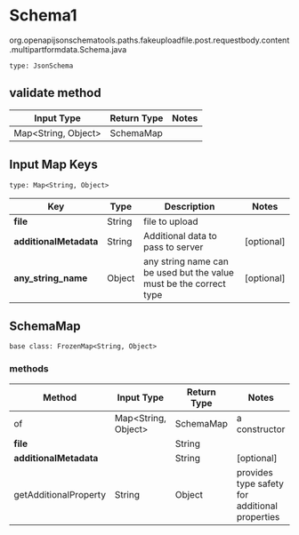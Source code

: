 # Schema1
org.openapijsonschematools.paths.fakeuploadfile.post.requestbody.content.multipartformdata.Schema.java
```
type: JsonSchema
```

## validate method
| Input Type | Return Type | Notes |
| ---------- | ----------- | ----- |
| Map<String, Object> | SchemaMap | |

## Input Map Keys
```
type: Map<String, Object>
```
Key | Type |  Description | Notes
------------ | ------------- | ------------- | -------------
**file** | String | file to upload |
**additionalMetadata** | String | Additional data to pass to server | [optional]
**any_string_name** | Object | any string name can be used but the value must be the correct type | [optional]

## SchemaMap
```
base class: FrozenMap<String, Object>
```

### methods
Method | Input Type | Return Type | Notes
------ | ---------- | ----------- | ------
of | Map<String, Object> | SchemaMap | a constructor
**file** | | String |
**additionalMetadata** | | String | [optional]
getAdditionalProperty | String | Object | provides type safety for additional properties
